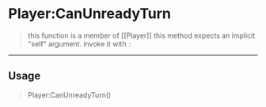 # Player:CanUnreadyTurn
> this function is a member of [[Player]]
> this method expects an implicit "self" argument. invoke it with `:`
-----
## Usage
> Player:CanUnreadyTurn()
